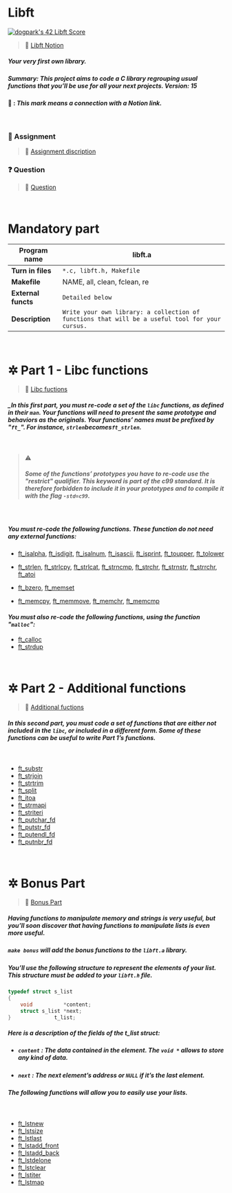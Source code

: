# **Libft**

[![dogpark's 42 Libft Score](https://badge42.vercel.app/api/v2/clam4rmh700350fjk8ctdih83/project/2927858)](https://github.com/JaeSeoKim/badge42)
> 🔗 [Libft Notion](https://dogpark-42cursus.notion.site/Libft-c68e47337f4141fea098e7f22e8de603)

##### Your very first own library.

##### _Summary: This project aims to code a C library regrouping usual functions that you’ll be use for all your next projects. Version: 15_

#### 🔗 : _This mark means a connection with a **Notion link**._

<br>

### 📄 Assignment

> 🔗 [Assignment discription](https://dogpark-42cursus.notion.site/Assignment-13c71a5f9c90430da7f8979d8c0f65d5)

### ❓ Question

> 🔗 [Question](https://dogpark-42cursus.notion.site/Question-0ea8fe9acefc4cd4838048802fb9b79b)

<br>

# Mandatory part

| **Program name**    | libft.a                                                                                         |
| ------------------- | ----------------------------------------------------------------------------------------------- |
| **Turn in files**   | `*.c, libft.h, Makefile`                                                                        |
| **Makefile**        | NAME, all, clean, fclean, re                                                                    |
| **External functs** | `Detailed below`                                                                                |
| **Description**     | `Write your own library: a collection of functions that will be a useful tool for your cursus.` |

<br>

# ✲ Part 1 - Libc functions

> 🔗 [Libc fuctions](https://dogpark-42cursus.notion.site/Part-1-Libc-function-d2d84bd029ee4c858b20d756172a17d0)

##### _In this first part, you must re-code a set of the `libc` functions, as defined in their `man`. Your functions will need to present the same prototype and behaviors as the originals. Your functions’ names must be prefixed by "`ft_`". For instance, `strlen`becomes`ft_strlen`.

<br>

> ⚠️
>
> ##### Some of the functions’ prototypes you have to re-code use the "restrict" qualifier. This keyword is part of the c99 standard. It is therefore forbidden to include it in your prototypes and to compile it with the flag `-std=c99`.

<br>

##### _You must re-code the following functions. These function do not need any external functions:_

- [ft_isalpha](https://github.com/moeyg/42cursus/blob/main/Libft/Libft/ft_isalpha.c), [ft_isdigit](https://github.com/moeyg/42cursus/blob/main/Libft/Libft/ft_isdigit.c), [ft_isalnum](https://github.com/moeyg/42cursus/blob/main/Libft/Libft/ft_isalnum.c), [ft_isascii](https://github.com/moeyg/42cursus/blob/main/Libft/Libft/ft_isascii.c), [ft_isprint](https://github.com/moeyg/42cursus/blob/main/Libft/Libft/ft_isprint.c), [ft_toupper](https://github.com/moeyg/42cursus/blob/main/Libft/Libft/ft_toupper.c), [ft_tolower](https://github.com/moeyg/42cursus/blob/main/Libft/Libft/ft_tolower.c)

- [ft_strlen](https://github.com/moeyg/42cursus/blob/main/Libft/Libft/ft_strlen.c), [ft_strlcpy](https://github.com/moeyg/42cursus/blob/main/Libft/Libft/ft_strlcpy.c), [ft_strlcat](https://github.com/moeyg/42cursus/blob/main/Libft/Libft/ft_strlcat.c), [ft_strncmp](https://github.com/moeyg/42cursus/blob/main/Libft/Libft/ft_strncmp.c), [ft_strchr](https://github.com/moeyg/42cursus/blob/main/Libft/Libft/ft_strchr.c), [ft_strnstr](https://github.com/moeyg/42cursus/blob/main/Libft/Libft/ft_strnstr.c), [ft_strrchr](https://github.com/moeyg/42cursus/blob/main/Libft/Libft/ft_strrchr.c), [ft_atoi](https://github.com/moeyg/42cursus/blob/main/Libft/Libft/ft_atoi.c)

- [ft_bzero](https://github.com/moeyg/42cursus/blob/main/Libft/Libft/ft_bzero.c), [ft_memset](https://github.com/moeyg/42cursus/blob/main/Libft/Libft/ft_memset.c)
- [ft_memcpy](https://github.com/moeyg/42cursus/blob/main/Libft/Libft/ft_memcpy.c), [ft_memmove](https://github.com/moeyg/42cursus/blob/main/Libft/Libft/ft_memmove.c), [ft_memchr](https://github.com/moeyg/42cursus/blob/main/Libft/Libft/ft_memchr.c), [ft_memcmp](https://github.com/moeyg/42cursus/blob/main/Libft/Libft/ft_memcmp.c)

#### _You must also re-code the following functions, using the function "`malloc`":_

- [ft_calloc](https://github.com/moeyg/42cursus/blob/main/Libft/Libft/ft_calloc.c)
- [ft_strdup](https://github.com/moeyg/42cursus/blob/main/Libft/Libft/ft_strdup.c)

<br>

# ✲ Part 2 - Additional functions

> 🔗 [Additional fuctions](https://dogpark-42cursus.notion.site/Part-2-Additional-functions-339ab29941d1406892ee73efd419a74f)

##### _In this second part, you must code a set of functions that are either not included in the `libc`, or included in a different form. Some of these functions can be useful to write Part 1’s functions._

<br>

- [ft_substr](https://github.com/moeyg/42cursus/blob/main/Libft/Libft/ft_substr.c)
- [ft_strjoin](https://github.com/moeyg/42cursus/blob/main/Libft/Libft/ft_strjoin.c)
- [ft_strtrim](https://github.com/moeyg/42cursus/blob/main/Libft/Libft/ft_strtrim.c)
- [ft_split](https://github.com/moeyg/42cursus/blob/main/Libft/Libft/ft_split.c)
- [ft_itoa](https://github.com/moeyg/42cursus/blob/main/Libft/Libft/ft_itoa.c)
- [ft_strmapi](https://github.com/moeyg/42cursus/blob/main/Libft/Libft/ft_strmapi.c)
- [ft_striteri](https://github.com/moeyg/42cursus/blob/main/Libft/Libft/ft_striteri.c)
- [ft_putchar_fd](https://github.com/moeyg/42cursus/blob/main/Libft/Libft/ft_putchar_fd.c)
- [ft_putstr_fd](https://github.com/moeyg/42cursus/blob/main/Libft/Libft/ft_putstr_fd.c)
- [ft_putendl_fd](https://github.com/moeyg/42cursus/blob/main/Libft/Libft/ft_putendl_fd.c)
- [ft_putnbr_fd](https://github.com/moeyg/42cursus/blob/main/Libft/Libft/ft_putnbr_fd.c)

<br>

# ✲ Bonus Part

> 🔗 [Bonus Part](https://dogpark-42cursus.notion.site/Bonus-Part-1267ef61c78b43fbbd843048ea2cbcad)

##### _Having functions to manipulate memory and strings is very useful, but you’ll soon discover that having functions to manipulate lists is even more useful._

##### _`make bonus` will add the bonus functions to the `libft.a` library._

##### _You’ll use the following structure to represent the elements of your list. This structure must be added to your `libft.h` file._

```c
typedef struct s_list
{
    void          *content;
    struct s_list *next;
}              t_list;
```

##### _Here is a description of the fields of the t_list struct:_

- ##### _`content` : The data contained in the element. The `void *` allows to store any kind of data._
- ##### _`next` : The next element’s address or `NULL` if it’s the last element._

##### _The following functions will allow you to easily use your lists._

<br>

- [ft_lstnew](https://github.com/moeyg/42cursus/blob/main/Libft/Libft/ft_lstnew.c)
- [ft_lstsize](https://github.com/moeyg/42cursus/blob/main/Libft/Libft/ft_lstsize.c)
- [ft_lstlast](https://github.com/moeyg/42cursus/blob/main/Libft/Libft/ft_lstlast.c)
- [ft_lstadd_front ](https://github.com/moeyg/42cursus/blob/main/Libft/Libft/ft_lstadd_front.c)
- [ft_lstadd_back](https://github.com/moeyg/42cursus/blob/main/Libft/Libft/ft_lstadd_back.c)
- [ft_lstdelone](https://github.com/moeyg/42cursus/blob/main/Libft/Libft/ft_lstdelone.c)
- [ft_lstclear](https://github.com/moeyg/42cursus/blob/main/Libft/Libft/ft_lstclear.c)
- [ft_lstiter](https://github.com/moeyg/42cursus/blob/main/Libft/Libft/ft_lstiter.c)
- [ft_lstmap](https://github.com/moeyg/42cursus/blob/main/Libft/Libft/ft_lstmap.c)
